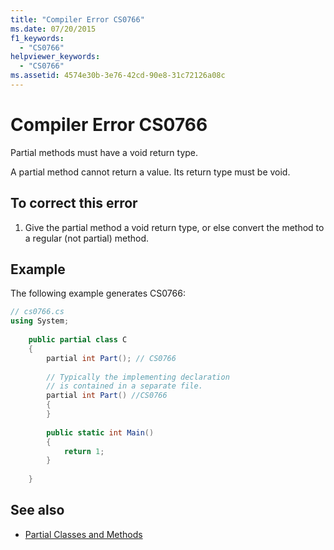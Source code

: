 ```yaml
---
title: "Compiler Error CS0766"
ms.date: 07/20/2015
f1_keywords: 
  - "CS0766"
helpviewer_keywords: 
  - "CS0766"
ms.assetid: 4574e30b-3e76-42cd-90e8-31c72126a08c
---
```

# Compiler Error CS0766
Partial methods must have a void return type.  
  
 A partial method cannot return a value. Its return type must be void.  
  
## To correct this error  
  
1.  Give the partial method a void return type, or else convert the method to a regular (not partial) method.  
  
## Example  
 The following example generates CS0766:  
  
```csharp  
// cs0766.cs  
using System;  
  
    public partial class C  
    {  
        partial int Part(); // CS0766  
  
        // Typically the implementing declaration  
        // is contained in a separate file.  
        partial int Part() //CS0766  
        {  
        }  
  
        public static int Main()  
        {  
            return 1;  
        }  
  
    }  
```  
  
## See also

- [Partial Classes and Methods](../../csharp/programming-guide/classes-and-structs/partial-classes-and-methods.md)
